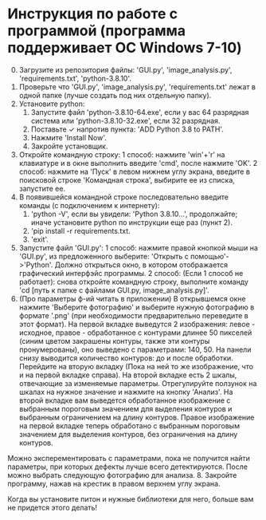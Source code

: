 # Инструкция по работе с программой (программа поддерживает ОС Windows 7-10)

0. Загрузите из репозитория файлы: 'GUI.py', 'image_analysis.py', 'requirements.txt', 'python-3.8.10'.
1. Проверьте что 'GUI.py', 'image_analysis.py', 'requirements.txt' лежат в одной папке (лучше создать под них отдельную папку).
2. Установите python:
	1) Запустите файл 'python-3.8.10-64.exe', если у вас 64 разрядная система или 'python-3.8.10-32.exe', если 32 разрядная.
	2) Поставьте ✓ напротив пункта: 'ADD Python 3.8 to PATH'.
	3) Нажмите 'Install Now'.
	4) Закройте установщик.
4. Откройте командную строку:
	1 способ: нажмите 'win'+'r' на клавиатуре и в окне выполнить введите 'cmd', после нажмите 'OK'.
	2 способ: нажмите на 'Пуск' в левом нижнем углу экрана, введите в поисковой строке 'Командная строка', выбирите ее из списка, запустите ее.
5. В появившейся командной строке последовательно введите команды (с подключением к интернету):
	1) 'python -V', если вы увидели: 'Python 3.8.10...', продолжайте; иначе установите python по инструкции еще раз (пункт 2).
	2) 'pip install -r requirements.txt.
	3) 'exit'.
6. Запустите файл 'GUI.py': 
	1 способ: нажмите правой кнопкой мыши на 'GUI.py', из предложенного выберите: 'Открыть с помощью'->'Python'. Должно открыться окно, в котором отображается 		графический интерфэйс программы.
	2 способ: (Если 1 способ не работает): снова откройте командную строку, выполните команду 'cd [путь к папке с файлами GUI.py, image_analysis.py]'.
7. (Про параметры ф-ий читать в приложении) В открывшемся окне нажмите 'Выберите фотографию' и выберите нужную фотографию в формате '.png' (при необходимости предварительно переведите в этот формат). 
На первой вкладке выведутся 2 изображения: левое - исходное, правое - обработанное с контурами длинее 50 пикселей (синим цветом закрашены контуры, также эти контуры пронумерованы), оно выведено с параметрами: 140, 50. На панели снизу выводится количество контуров: до и после обработки.
Перейдите на вторую вкладку (Пока на ней то же изображение, что и на первой вкладке справа).
На второй вкладке есть 2 шкалы, отвечающие за изменяемые параметры. Отрегулируйте ползунок на шкалах на нужное значение и нажмите на кнопку 'Анализ'. 
На второй вкладке вам выведется обработанное изображение с выбранным пороговым значением для выделения контуров и выбранным ограничением на длину контуров.
Правое изображение на первой вкладке теперь обработано с выбранным пороговым значением для выделения контуров, без ограничения на длину контуров.

Можно эксперементировать с параметрами, пока не получится найти параметры, при которых дефекты лучше всего детектируются. После можно выбрать следующую фотографию для анализа.
8. Закройте программу, нажав на крестик в правом верхнем углу экрана.


Когда вы установите питон и нужные библиотеки для него, больше вам не придется этого делать!
